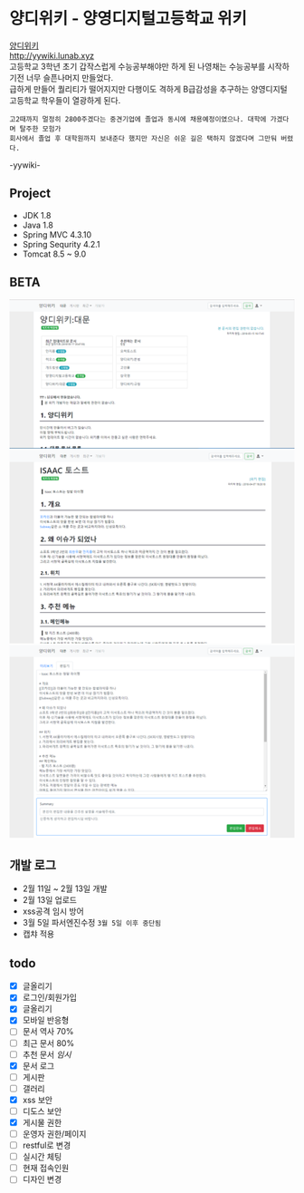 # 양디위키 - 양영디지털고등학교 위키
[양디위키](yywiki.lunab.xyz)  
http://yywiki.lunab.xyz  
고등학교 3학년 초기 갑작스럽게 수능공부해야만 하게 된 나영채는 수능공부를 시작하기전 너무 슬픈나머지 만들었다.  
급하게 만들어 퀄리티가 떨어지지만 다행이도 격하게 B급감성을 추구하는 양영디지털고등학교 학우들이 열광하게 된다.

```
고2때까지 멀정히 2800주겠다는 중견기업에 졸업과 동시에 채용예정이였으나. 대학에 가겠다며 탈주한 모험가
회사에서 졸업 후 대학원까지 보내준다 했지만 자신은 쉬운 길은 택하지 않겠다며 그만둬 버렸다.
```
-yywiki-

## Project
- JDK 1.8
- Java 1.8
- Spring MVC 4.3.10
- Spring Sequrity 4.2.1
- Tomcat 8.5 ~ 9.0

## BETA
<img src="/doc/a.PNG">
<img src="/doc/b.PNG">
<img src="/doc/c.PNG">

## 개발 로그
- 2월 11일 ~ 2월 13일 개발
- 2월 13일 업로드
- xss공격 임시 방어
- 3월 5일 파서엔진수정
``` 3월 5일 이후 중단됨 ```
- 캡챠 적용

## todo
- [x] 글올리기
- [x] 로그인/회원가입
- [x] 글올리기
- [x] 모바일 반응형
- [ ] 문서 역사 70%
- [ ] 최근 문서 80%
- [ ] 추천 문서 *임시*
- [x] 문서 로그
- [ ] 게시판
- [ ] 갤러리
- [x] xss 보안
- [ ] 디도스 보안
- [x] 게시물 권한
- [ ] 운영자 권한/페이지
- [ ] restful로 변경
- [ ] 실시간 체팅
- [ ] 현재 접속인원
- [ ] 디자인 변경
